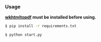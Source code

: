 ### Usage
**[wkhtmltopdf](https://wkhtmltopdf.org/) must be installed before using.**

```bash
$ pip install -r requirements.txt

$ python start.py
```
